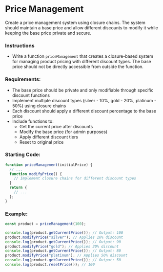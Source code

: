 # Price Management

Create a price management system using closure chains. The system should maintain a base price and allow different discounts to modify it while keeping the base price private and secure.

### Instructions

- Write a function `priceManagement` that creates a closure-based system for managing product pricing with different discount types. The base price should not be directly accessible from outside the function.

### Requirements:

- The base price should be private and only modifiable through specific discount functions
- Implement multiple discount types (silver - 10%, gold - 20%, platinum - 50%) using closure chains
- Each discount should apply a different discount percentage to the base price
- Include functions to:
  - Get the current price after discounts
  - Modify the base price (for admin purposes)
  - Apply different discount tiers
  - Reset to original price

### Starting Code:

```js
function priceManagement(initialPrice) {
  // ...
  function modifyPrice() {
    // Implement closure chains for different discount types
  }
  return {
    // ...
  };
}
```

### Example:

```js
const product = priceManagement(100);

console.log(product.getCurrentPrice()); // Output: 100
product.modifyPrice("silver"); // Applies 10% discount
console.log(product.getCurrentPrice()); // Output: 90
product.modifyPrice("gold"); // Applies 20% discount
console.log(product.getCurrentPrice()); // Output: 80
product.modifyPrice("platinum"); // Applies 50% discount
console.log(product.getCurrentPrice()); // Output: 50
console.log(product.resetPrice()); // 100
```
